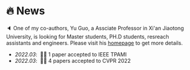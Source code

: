 # 🔥 News

🔈 One of my co-authors, Yu Guo, a Assciate Professor in Xi'an Jiaotong University, is looking for Master students, PH.D students, resreach assistants and engineers. Please visit his [homepage](http://gr.xjtu.edu.cn/zh/web/yu.guo) to get more details.

- *2022.03*: &nbsp;🎉🎉 1 paper accepted to IEEE TPAMI
- *2022.03*: &nbsp;🎉🎉 4 papers accepted to CVPR 2022
